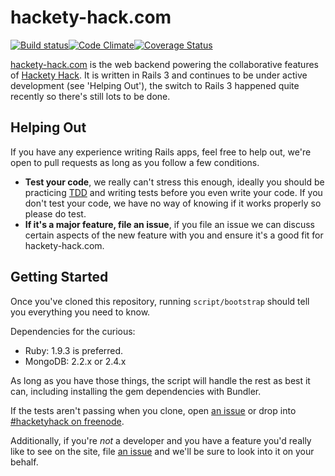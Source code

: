 # hackety-hack.com #

[![Build status](https://secure.travis-ci.org/hacketyhack/hackety-hack.com.png)](http://travis-ci.org/#!/hacketyhack/hackety-hack.com)[![Code Climate](https://codeclimate.com/github/hacketyhack/hackety-hack.com.png)](https://codeclimate.com/github/hacketyhack/hackety-hack.com)[![Coverage Status](https://coveralls.io/repos/hacketyhack/hackety-hack.com/badge.png?branch=master)](https://coveralls.io/r/hacketyhack/hackety-hack.com?branch=master)

[hackety-hack.com][hh.com] is the web backend powering the collaborative features of [Hackety Hack][hh]. It is written in Rails 3 and continues to be under active development (see 'Helping Out'), the switch to Rails 3 happened quite recently so there's still lots to be done.

## Helping Out ##

If you have any experience writing Rails apps, feel free to help out, we're open to pull requests as long as you follow a few conditions.

+ **Test your code**, we really can't stress this enough, ideally you should be practicing [TDD][tdd] and writing tests before you even write your code. If you don't test your code, we have no way of knowing if it works properly so please do test.
+ **If it's a major feature, file an issue**, if you file an issue we can discuss certain aspects of the new feature with you and ensure it's a good fit for hackety-hack.com.

## Getting Started ##

Once you've cloned this repository, running `script/bootstrap` should tell you everything you need to know.

Dependencies for the curious:

- Ruby: 1.9.3 is preferred.
- MongoDB: 2.2.x or 2.4.x

As long as you have those things, the script will handle the rest as best it can, including installing the gem dependencies with Bundler.

If the tests aren't passing when you clone, open [an issue][issues] or drop into
[#hacketyhack on freenode][irc].

Additionally, if you're _not_ a developer and you have a feature you'd really like to see on the site, file [an issue][issues] and we'll be sure to look into it on your behalf.

[hh.com]: http://hackety-hack.com/
[hh]:     https://github.com/hacketyhack/hacketyhack
[irc]: http://webchat.freenode.net/?channels=#hacketyhack
[issues]: https://github.com/hacketyhack/hackety-hack.com/issues
[tdd]:    http://en.wikipedia.org/wiki/Test-driven_development
